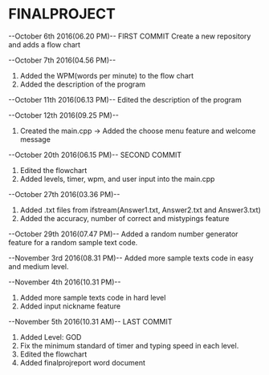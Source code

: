 # FINALPROJECT

--October 6th 2016(06.20 PM)--
FIRST COMMIT
Create a new repository and adds a flow chart

--October 7th 2016(04.56 PM)--
1. Added the WPM(words per minute) to the flow chart
2. Added the description of the program

--October 11th 2016(06.13 PM)--
Edited the description of the program

--October 12th 2016(09.25 PM)--
1. Created the main.cpp -> Added the choose menu feature and welcome message

--October 20th 2016(06.15 PM)--
SECOND COMMIT
1. Edited the flowchart
2. Added levels, timer, wpm, and user input into the main.cpp

--October 27th 2016(03.36 PM)--
1. Added .txt files from ifstream(Answer1.txt, Answer2.txt and Answer3.txt)
2. Added the accuracy, number of correct and mistypings feature

--October 29th 2016(07.47 PM)--
Added a random number generator feature for a random sample text code.

--November 3rd 2016(08.31 PM)--
Added more sample texts code in easy and medium level.

--November 4th 2016(10.31 PM)--
1. Added more sample texts code in hard level
2. Added input nickname feature

--November 5th 2016(10.31 AM)--
LAST COMMIT
1. Added Level: GOD
2. Fix the minimum standard of timer and typing speed in each level.
3. Edited the flowchart
4. Added finalprojreport word document

